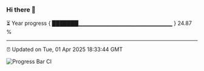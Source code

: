 ### Hi there 👋

⏳ Year progress { ███████▁▁▁▁▁▁▁▁▁▁▁▁▁▁▁▁▁▁▁▁▁▁▁ } 24.87 %

---

⏰ Updated on Tue, 01 Apr 2025 18:33:44 GMT

![Progress Bar CI](https://github.com/DhruviPatel157/GitHub-Actions-Demo/workflows/Progress%20Bar%20CI/badge.svg)
